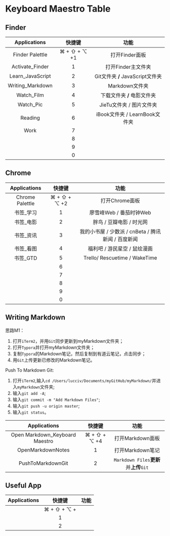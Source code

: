 # Keyboard Maestro Table

## Finder

|   Applications   |    快捷键    |                     功能                     |
| :--------------: | :----------: | :------------------------------------------: |
| Finder Palettle  | ⌘ + ⇧ + ⌥ +1 |                打开Finder面板                |
| Activate_Finder | 1 |打开Finder主文件夹|
| Learn_JavaScript |      2      |       Git文件夹 **/** JavaScript文件夹       |
| Writing_Markdown |      3      |                Markdown文件夹                |
|    Watch_Film    |      4      | 下载文件夹 **/** 电影文件夹 |
|    Watch_Pic     |      5      |          JieTu文件夹 / 图片文件夹           |
| Reading |      6      | iBook文件夹 / LearnBook文件夹 |
| Work |      7      |                                              |
|                  |      8      |                                              |
|                  |      9      |                                              |
|                  |      0      |                                              |

## Chrome

|  Applications   |    快捷键    |                        功能                         |
| :-------------: | :----------: | :-------------------------------------------------: |
| Chrome Palettle | ⌘ + ⇧ + ⌥ +2 |                   打开Chrome面板                    |
|    书签_学习    |      1       |               廖雪峰Web / 番茄时钟Web               |
|    书签_电影    |      2       |              胖鸟 / 豆瓣电影 / 时光网               |
|    书签_资讯    |      3       | 我的小书屋  / 少数派 / cnBeta / 腾讯新闻 / 百度新闻 |
|    书签_看图    |      4       |            福利吧 / 游民星空 / 鼠绘漫画             |
|    书签_GTD     |      5       |            Trello/ Rescuetime / WakeTime            |
|                 |      6       |                                                     |
|                 |      7       |                                                     |
|                 |      8       |                                                     |
|                 |      9       |                                                     |
|                 |      0       |                                                     |

## Writing Markdown

思路M1：

1. 打开`iTerm2`，并用`Git`同步更新到myMarkdown文件夹；
2. 打开`Typora`并打开myMarkdown文件夹；
3. 复制`Typora`的Markdown笔记，然后复制到有道云笔记，点击同步；
4. 用`Git`上传更新已修改的Markdown笔记。

Push To Markdown Git:

1. 打开`iTerm2`,输入`cd /Users/lucciv/Documents/myGitHub/myMarkdown/`并进入`myMarkdown`文件夹;
2. 输入`git add -A`;
3. 输入`git commit -m "Add Markdown Files"`;
4. 输入`git push -u origin master`;
5. 输入`git status`。

|          Applications          |    快捷键    |                  功能                   |
| :----------------------------: | :----------: | :-------------------------------------: |
| Open Markdown_Keyboard Maestro | ⌘ + ⇧ + ⌥ +4 |            打开Markdown面板             |
|       OpenMarkdownNotes        |      1       |            打开Markdown笔记             |
|       PushToMarkdownGit        |      2       | `Markdown Files`**更新**并**上传**`Git` |

## Useful App

| Applications |   快捷键    | 功能 |
| :----------: | :---------: | :--: |
|              | ⌘ + ⇧ + ⌥ + |      |
|              |      1      |      |
|              |      2      |      |